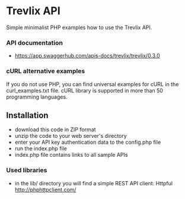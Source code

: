 # Trevlix API
Simple minimalist PHP examples how to use the Trevlix API.

### API documentation
* https://app.swaggerhub.com/apis-docs/trevlix/trevlix/0.3.0

### cURL alternative examples
If you do not use PHP, you can find universal examples for cURL in the curl_examples.txt file.
cURL library is supported in more than 50 programming languages.

## Installation

* download this code in ZIP format
* unzip the code to your web server's directory
* enter your API key authentication data to the config.php file
* run the index.php file
* index.php file contains links to all sample APIs

### Used libraries
* in the lib/ directory you will find a simple REST API client: Httpful http://phphttpclient.com/

